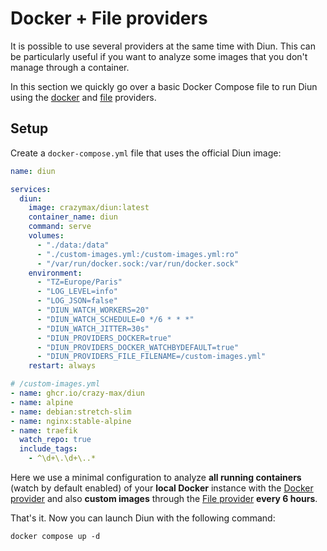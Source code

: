 # Docker + File providers

It is possible to use several providers at the same time with Diun. This can be
particularly useful if you want to
analyze some images that you don't manage through a container.

In this section we quickly go over a basic Docker Compose file to run Diun
using the [docker](../providers/docker.md) and [file](../providers/file.md)
providers.

## Setup

Create a `docker-compose.yml` file that uses the official Diun image:

```yaml
name: diun

services:
  diun:
    image: crazymax/diun:latest
    container_name: diun
    command: serve
    volumes:
      - "./data:/data"
      - "./custom-images.yml:/custom-images.yml:ro"
      - "/var/run/docker.sock:/var/run/docker.sock"
    environment:
      - "TZ=Europe/Paris"
      - "LOG_LEVEL=info"
      - "LOG_JSON=false"
      - "DIUN_WATCH_WORKERS=20"
      - "DIUN_WATCH_SCHEDULE=0 */6 * * *"
      - "DIUN_WATCH_JITTER=30s"
      - "DIUN_PROVIDERS_DOCKER=true"
      - "DIUN_PROVIDERS_DOCKER_WATCHBYDEFAULT=true"
      - "DIUN_PROVIDERS_FILE_FILENAME=/custom-images.yml"
    restart: always
```

```yaml
# /custom-images.yml
- name: ghcr.io/crazy-max/diun
- name: alpine
- name: debian:stretch-slim
- name: nginx:stable-alpine
- name: traefik
  watch_repo: true
  include_tags:
    - ^\d+\.\d+\..*
```

Here we use a minimal configuration to analyze **all running containers**
(watch by default enabled) of  your **local Docker** instance with the
[Docker provider](../providers/docker.md) and also **custom images** through
the [File provider](../providers/file.md) **every 6 hours**.

That's it. Now you can launch Diun with the following command:

```shell
docker compose up -d
```
